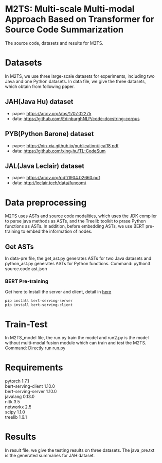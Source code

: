 # M2TS: Multi-scale Multi-modal Approach Based on Transformer for Source Code Summarization
The source code, datasets and results for M2TS.
# Datasets
In M2TS, we use three large-scale datasets for experiments, including two Java and one Python datasets. In data file, we give the three datasets, which obtain from following paper.
## JAH(Java Hu) dataset
* paper: https://arxiv.org/abs/1707.02275
* data: https://github.com/EdinburghNLP/code-docstring-corpus
## PYB(Python Barone) dataset
* paper: https://xin-xia.github.io/publication/ijcai18.pdf
* data: https://github.com/xing-hu/TL-CodeSum
## JAL(Java Leclair) dataset
* paper: https://arxiv.org/pdf/1904.02660.pdf
* data: http://leclair.tech/data/funcom/
# Data preprocessing
M2TS uses ASTs and source code modalities, which uses the JDK compiler to parse java methods as ASTs, and the Treelib toolkit to prase Python functions as ASTs. In addition, before embedding ASTs, we use BERT pre-training to embed the information of nodes. 
## Get ASTs
In data-pre file, the get_ast.py generates ASTs for two Java datasets and python_ast.py generates ASTs for Python functions. 
Command: python3 source.code ast.json
### BERT Pre-training
Get here to Install the server and client, detail in [here](https://github.com/hanxiao/bert-as-service)  
```
pip install bert-serving-server  
pip install bert-serving-client
```
# Train-Test
In M2TS_model file, the run.py train the model and run2.py is the model without multi-modal fusion module which can train and test the M2TS. 
Command: Directly run run.py
# Requirements
pytorch 1.7.1  
bert-serving-client 1.10.0  
bert-serving-server 1.10.0  
javalang 0.13.0  
nltk 3.5  
networkx 2.5  
scipy 1.1.0  
treelib 1.6.1
# Results
In result file, we give the testing results on three datasets. The java_pre.txt is the generated summaries for JAH dataset.
